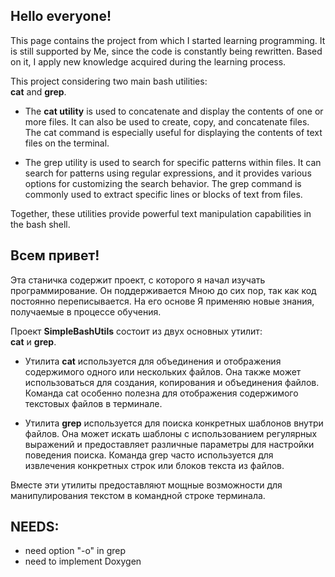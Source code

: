 ## Hello everyone!

This page contains the project from which I started learning programming. It is still supported by Me, since the code is constantly being rewritten. Based on it, I apply new knowledge acquired during the learning process.

This project considering two main bash utilities: \
**cat** and **grep**.

- The **cat utility** is used to concatenate and display the contents of one or more files. It can also be used to create, copy, and concatenate files. The cat command is especially useful for displaying the contents of text files on the terminal.

- The grep utility is used to search for specific patterns within files. It can search for patterns using regular expressions, and it provides various options for customizing the search behavior. The grep command is commonly used to extract specific lines or blocks of text from files.

Together, these utilities provide powerful text manipulation capabilities in the bash shell.


## Всем привет!

Эта станичка содержит проект, с которого я начал изучать программирование. Он поддерживается Мною до сих пор, так как код постоянно переписывается. На его основе Я применяю новые знания, получаемые в процессе обучения.

Проект **SimpleBashUtils** состоит из двух основных утилит: \
**cat** и **grep**.

- Утилита **cat** используется для объединения и отображения содержимого одного или нескольких файлов. Она также может использоваться для создания, копирования и объединения файлов. Команда cat особенно полезна для отображения содержимого текстовых файлов в терминале.

- Утилита **grep** используется для поиска конкретных шаблонов внутри файлов. Она может искать шаблоны с использованием регулярных выражений и предоставляет различные параметры для настройки поведения поиска. Команда grep часто используется для извлечения конкретных строк или блоков текста из файлов.

Вместе эти утилиты предоставляют мощные возможности для манипулирования текстом в командной строке терминала.

## NEEDS:
- need option "-o" in grep
- need to implement Doxygen
